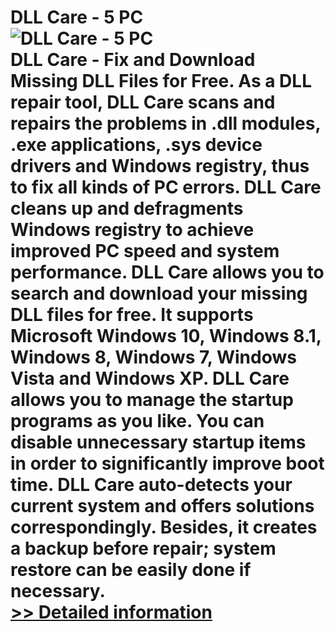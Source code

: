 # DLL Care - 5 PC<br />![DLL Care - 5 PC](https://mycommerce.akamaized.net/api/pimages/P300745770/BIG/300745770.JPG)<br />DLL Care - Fix and Download Missing DLL Files for Free. As a DLL repair tool, DLL Care scans and repairs the problems in .dll modules, .exe applications, .sys device drivers and Windows registry, thus to fix all kinds of PC errors. DLL Care cleans up and defragments Windows registry to achieve improved PC speed and system performance. DLL Care allows you to search and download your missing DLL files for free. It supports Microsoft Windows 10, Windows 8.1, Windows 8, Windows 7, Windows Vista and Windows XP. DLL Care allows you to manage the startup programs as you like. You can disable unnecessary startup items in order to significantly improve boot time. DLL Care auto-detects your current system and offers solutions correspondingly. Besides, it creates a backup before repair; system restore can be easily done if necessary.<br />[>> Detailed information](https://secure.shareit.com/shareit/product.html?productid=300745770&affiliateid=200057808)